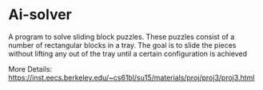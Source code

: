 # Ai-solver
A program to solve sliding block puzzles. These puzzles consist of a number of rectangular blocks in a tray. 
The goal is to slide the pieces without lifting any out of the tray until a certain configuration is achieved

More Details: https://inst.eecs.berkeley.edu/~cs61bl/su15/materials/proj/proj3/proj3.html
